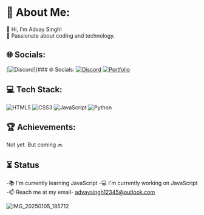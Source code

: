 # 🌟 About Me:
👋 Hi, I'm Advay Singh!  
🚀 Passionate about coding and technology.

## 🌐 Socials:
[![Discord](https://img.shields.io/badge/Discord-5865F2?logo=discord&logoColor=white)](### 🌐 Socials:
[![Discord](https://img.icons8.com/color/48/000000/discord-logo.png)](https://discord.com/users/advay_0_15114)
[![Portfolio](https://img.shields.io/badge/Portfolio-000?logo=github&logoColor=white)](https://pixel-home.netlify.app/)  

## 💻 Tech Stack:
![HTML5](https://img.shields.io/badge/HTML5-E34F26?logo=html5&logoColor=white)
![CSS3](https://img.shields.io/badge/CSS3-1572B6?logo=css3&logoColor=white)
![JavaScript](https://img.shields.io/badge/JavaScript-F7DF1E?logo=javascript&logoColor=black)
![Python](https://img.shields.io/badge/Python-3776AB?logo=python&logoColor=white)
## 🏆 Achievements:
Not yet. But coming 🔜

## ⏳ Status 
-📚 I'm currently learning JavaScript
-💻 I'm currently working on JavaScript
-📫 Reach me at my email- advaysingh12345@outlook.com

![IMG_20250105_185712](https://github.com/user-attachments/assets/5d0542aa-6fb6-48c8-828f-740a5961e856)
